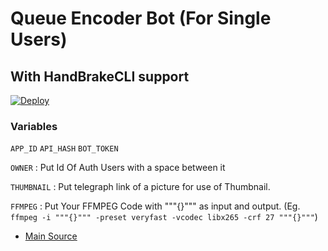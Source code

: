 # Queue Encoder Bot (For Single Users)

## With HandBrakeCLI support

[![Deploy](https://www.herokucdn.com/deploy/button.svg)](https://heroku.com/deploy?template=https://github.com/Devilharsha/Geeta-sandiya)

### Variables
`APP_ID` `API_HASH` `BOT_TOKEN`

`OWNER` : Put Id Of Auth Users with a space between it

`THUMBNAIL` : Put telegraph link of a picture for use of Thumbnail.

`FFMPEG` : Put Your FFMPEG Code with """{}""" as input and output. (Eg. `ffmpeg -i """{}""" -preset veryfast -vcodec libx265 -crf 27 """{}"""`)

- [Main Source](https://github.com/1Danish-00/CompressorBot)
